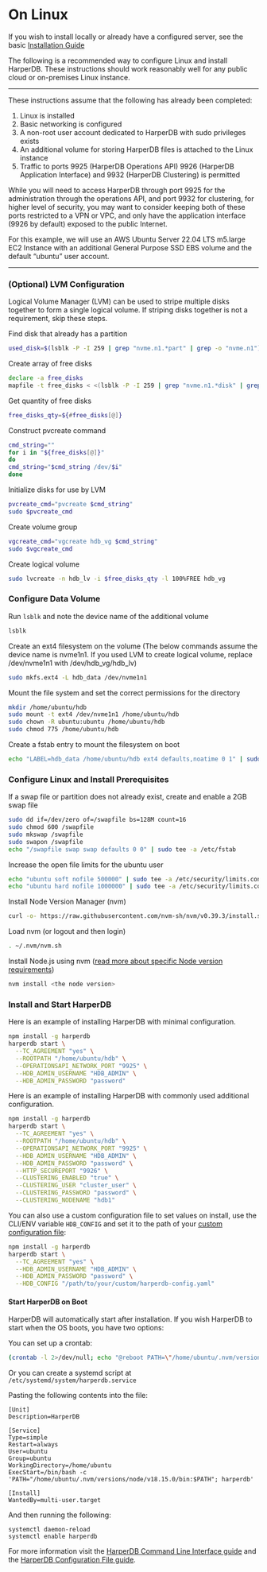# On Linux

If you wish to install locally or already have a configured server, see the basic [Installation Guide](./)

The following is a recommended way to configure Linux and install HarperDB. These instructions should work reasonably well for any public cloud or on-premises Linux instance.

***

These instructions assume that the following has already been completed:

1. Linux is installed
2. Basic networking is configured
3. A non-root user account dedicated to HarperDB with sudo privileges exists
4. An additional volume for storing HarperDB files is attached to the Linux instance
5. Traffic to ports 9925 (HarperDB Operations API) 9926 (HarperDB Application Interface) and 9932 (HarperDB Clustering) is permitted

While you will need to access HarperDB through port 9925 for the administration through the operations API, and port 9932 for clustering, for higher level of security, you may want to consider keeping both of these ports restricted to a VPN or VPC, and only have the application interface (9926 by default) exposed to the public Internet.

For this example, we will use an AWS Ubuntu Server 22.04 LTS m5.large EC2 Instance with an additional General Purpose SSD EBS volume and the default “ubuntu” user account.

***

### (Optional) LVM Configuration

Logical Volume Manager (LVM) can be used to stripe multiple disks together to form a single logical volume. If striping disks together is not a requirement, skip these steps.

Find disk that already has a partition

```bash
used_disk=$(lsblk -P -I 259 | grep "nvme.n1.*part" | grep -o "nvme.n1")
```

Create array of free disks

```bash
declare -a free_disks
mapfile -t free_disks < <(lsblk -P -I 259 | grep "nvme.n1.*disk" | grep -o "nvme.n1" | grep -v "$used_disk")
```

Get quantity of free disks

```bash
free_disks_qty=${#free_disks[@]}
```

Construct pvcreate command

```bash
cmd_string=""
for i in "${free_disks[@]}"
do
cmd_string="$cmd_string /dev/$i"
done
```

Initialize disks for use by LVM

```bash
pvcreate_cmd="pvcreate $cmd_string"
sudo $pvcreate_cmd
```

Create volume group

```bash
vgcreate_cmd="vgcreate hdb_vg $cmd_string"
sudo $vgcreate_cmd
```

Create logical volume

```bash
sudo lvcreate -n hdb_lv -i $free_disks_qty -l 100%FREE hdb_vg
```

### Configure Data Volume

Run `lsblk` and note the device name of the additional volume

```bash
lsblk
```

Create an ext4 filesystem on the volume (The below commands assume the device name is nvme1n1. If you used LVM to create logical volume, replace /dev/nvme1n1 with /dev/hdb\_vg/hdb\_lv)

```bash
sudo mkfs.ext4 -L hdb_data /dev/nvme1n1
```

Mount the file system and set the correct permissions for the directory

```bash
mkdir /home/ubuntu/hdb
sudo mount -t ext4 /dev/nvme1n1 /home/ubuntu/hdb
sudo chown -R ubuntu:ubuntu /home/ubuntu/hdb
sudo chmod 775 /home/ubuntu/hdb
```

Create a fstab entry to mount the filesystem on boot

```bash
echo "LABEL=hdb_data /home/ubuntu/hdb ext4 defaults,noatime 0 1" | sudo tee -a /etc/fstab
```

### Configure Linux and Install Prerequisites

If a swap file or partition does not already exist, create and enable a 2GB swap file

```bash
sudo dd if=/dev/zero of=/swapfile bs=128M count=16
sudo chmod 600 /swapfile
sudo mkswap /swapfile
sudo swapon /swapfile
echo "/swapfile swap swap defaults 0 0" | sudo tee -a /etc/fstab
```

Increase the open file limits for the ubuntu user

```bash
echo "ubuntu soft nofile 500000" | sudo tee -a /etc/security/limits.conf
echo "ubuntu hard nofile 1000000" | sudo tee -a /etc/security/limits.conf
```

Install Node Version Manager (nvm)

```bash
curl -o- https://raw.githubusercontent.com/nvm-sh/nvm/v0.39.3/install.sh | bash
```

Load nvm (or logout and then login)

```bash
. ~/.nvm/nvm.sh
```

Install Node.js using nvm ([read more about specific Node version requirements](https://www.npmjs.com/package/harperdb#prerequisites))

```bash
nvm install <the node version>
```

### Install and Start HarperDB <a href="#install" id="install"></a>

Here is an example of installing HarperDB with minimal configuration.

```bash
npm install -g harperdb
harperdb start \
  --TC_AGREEMENT "yes" \
  --ROOTPATH "/home/ubuntu/hdb" \
  --OPERATIONSAPI_NETWORK_PORT "9925" \
  --HDB_ADMIN_USERNAME "HDB_ADMIN" \
  --HDB_ADMIN_PASSWORD "password"
```

Here is an example of installing HarperDB with commonly used additional configuration.

```bash
npm install -g harperdb
harperdb start \
  --TC_AGREEMENT "yes" \
  --ROOTPATH "/home/ubuntu/hdb" \
  --OPERATIONSAPI_NETWORK_PORT "9925" \
  --HDB_ADMIN_USERNAME "HDB_ADMIN" \
  --HDB_ADMIN_PASSWORD "password" \
  --HTTP_SECUREPORT "9926" \
  --CLUSTERING_ENABLED "true" \
  --CLUSTERING_USER "cluster_user" \
  --CLUSTERING_PASSWORD "password" \
  --CLUSTERING_NODENAME "hdb1"
```

You can also use a custom configuration file to set values on install, use the CLI/ENV variable `HDB_CONFIG` and set it to the path of your [custom configuration file](../../deployments/configuration.md):
```bash
npm install -g harperdb
harperdb start \
  --TC_AGREEMENT "yes" \
  --HDB_ADMIN_USERNAME "HDB_ADMIN" \
  --HDB_ADMIN_PASSWORD "password" \
  --HDB_CONFIG "/path/to/your/custom/harperdb-config.yaml"
```

#### Start HarperDB on Boot
HarperDB will automatically start after installation. If you wish HarperDB to start when the OS boots, you have two options:

You can set up a crontab:

```bash
(crontab -l 2>/dev/null; echo "@reboot PATH=\"/home/ubuntu/.nvm/versions/node/v18.15.0/bin:$PATH\" && harperdb start") | crontab -
```

Or you can create a systemd script at `/etc/systemd/system/harperdb.service`

Pasting the following contents into the file:

```
[Unit]
Description=HarperDB

[Service]
Type=simple
Restart=always
User=ubuntu
Group=ubuntu
WorkingDirectory=/home/ubuntu
ExecStart=/bin/bash -c 'PATH="/home/ubuntu/.nvm/versions/node/v18.15.0/bin:$PATH"; harperdb'

[Install]
WantedBy=multi-user.target
```

And then running the following:

```
systemctl daemon-reload
systemctl enable harperdb
```

For more information visit the [HarperDB Command Line Interface guide](../../deployments/harperdb-cli.md) and the [HarperDB Configuration File guide](../../deployments/configuration.md).
